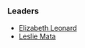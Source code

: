 ### Leaders

* [Elizabeth Leonard](mailto:elizabeth.leonard@owasp.org)
* [Leslie Mata](mailto:leslie.mata@owasp.org)



